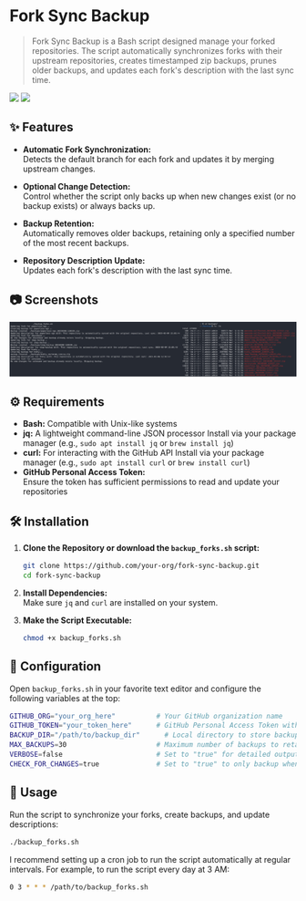 # Fork Sync Backup

> Fork Sync Backup is a Bash script designed manage your forked repositories. The script automatically synchronizes forks with their upstream repositories, creates timestamped zip backups, prunes older backups, and updates each fork's description with the last sync time.

![](https://img.shields.io/github/stars/Forks-by-Rabenherz/fork-sync-backup?color=yellow&style=plastic&label=Stars) ![](https://img.shields.io/discord/728735370560143360?color=5460e6&label=Discord&style=plastic)

## ✨ Features

- **Automatic Fork Synchronization:**  
  Detects the default branch for each fork and updates it by merging upstream changes.

- **Optional Change Detection:**  
  Control whether the script only backs up when new changes exist (or no backup exists) or always backs up.

- **Backup Retention:**  
  Automatically removes older backups, retaining only a specified number of the most recent backups.

- **Repository Description Update:**  
  Updates each fork's description with the last sync time.

## 📷 Screenshots

![Script Output](./example.png)

## ⚙️ Requirements

- **Bash:** Compatible with Unix-like systems
- **jq:** A lightweight command-line JSON processor
  Install via your package manager (e.g., `sudo apt install jq` or `brew install jq`)
- **curl:** For interacting with the GitHub API
  Install via your package manager (e.g., `sudo apt install curl` or `brew install curl`)
- **GitHub Personal Access Token:**  
  Ensure the token has sufficient permissions to read and update your repositories

## 🛠️ Installation

1. **Clone the Repository or download the `backup_forks.sh` script:**

    ```bash
    git clone https://github.com/your-org/fork-sync-backup.git
    cd fork-sync-backup
    ```

2. **Install Dependencies:**  
   Make sure `jq` and `curl` are installed on your system.

3. **Make the Script Executable:**

    ```bash
    chmod +x backup_forks.sh
    ```

## 🔑 Configuration

Open `backup_forks.sh` in your favorite text editor and configure the following variables at the top:

```bash
GITHUB_ORG="your_org_here"          # Your GitHub organization name
GITHUB_TOKEN="your_token_here"      # GitHub Personal Access Token with necessary permissions
BACKUP_DIR="/path/to/backup_dir"      # Local directory to store backup zip files
MAX_BACKUPS=30                      # Maximum number of backups to retain per repository
VERBOSE=false                       # Set to "true" for detailed output, "false" for minimal output
CHECK_FOR_CHANGES=true              # Set to "true" to only backup when new changes exist (or no backup exists), "false" to always backup.
```

## 🚀 Usage

Run the script to synchronize your forks, create backups, and update descriptions:

```bash
./backup_forks.sh
```

I recommend setting up a cron job to run the script automatically at regular intervals. For example, to run the script every day at 3 AM:

```bash
0 3 * * * /path/to/backup_forks.sh
```
